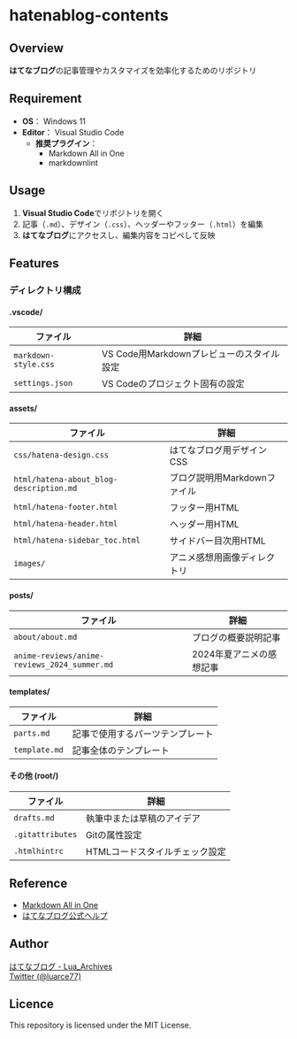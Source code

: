 # hatenablog-contents

## Overview
**はてなブログ**の記事管理やカスタマイズを効率化するためのリポジトリ  

## Requirement
- **OS**： Windows 11
- **Editor**： Visual Studio Code
  - **推奨プラグイン**：
    - Markdown All in One
    - markdownlint

## Usage
1. **Visual Studio Code**でリポジトリを開く
2. 記事（`.md`）、デザイン（`.css`）、ヘッダーやフッター（`.html`）を編集
3. **はてなブログ**にアクセスし、編集内容をコピペして反映

## Features
### ディレクトリ構成
#### .vscode/
| ファイル | 詳細 |
|--------|-----|
| `markdown-style.css` | VS Code用Markdownプレビューのスタイル設定 |
| `settings.json` | VS Codeのプロジェクト固有の設定 |

#### assets/
| ファイル | 詳細 |
|--------|-----|
| `css/hatena-design.css`    | はてなブログ用デザインCSS |
| `html/hatena-about_blog-description.md` | ブログ説明用Markdownファイル |
| `html/hatena-footer.html` | フッター用HTML |
| `html/hatena-header.html` | ヘッダー用HTML |
| `html/hatena-sidebar_toc.html` | サイドバー目次用HTML |
| `images/` | アニメ感想用画像ディレクトリ |

#### posts/
| ファイル | 詳細 |
|--------|-----|
| `about/about.md` | ブログの概要説明記事 |
| `anime-reviews/anime-reviews_2024_summer.md` | 2024年夏アニメの感想記事 |

#### templates/
| ファイル | 詳細 |
|--------|-----|
| `parts.md` | 記事で使用するパーツテンプレート |
| `template.md` | 記事全体のテンプレート |

#### その他 (root/)
| ファイル | 詳細 |
|--------|-----|
| `drafts.md` | 執筆中または草稿のアイデア |
| `.gitattributes` | Gitの属性設定 |
| `.htmlhintrc` | HTMLコードスタイルチェック設定 |

## Reference
- [Markdown All in One](https://marketplace.visualstudio.com/items?itemName=yzhang.markdown-all-in-one)
- [はてなブログ公式ヘルプ](https://help.hatenablog.com/)

## Author

[はてなブログ - Lua_Archives](https://luarce.hatenablog.com/archive)  
[Twitter (@luarce77)](https://twitter.com/luarce77)

## Licence
This repository is licensed under the MIT License.
